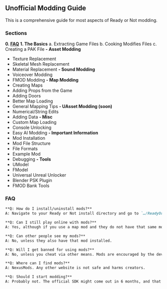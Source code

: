 ## Unofficial Modding Guide

This is a comprehensive guide for most aspects of Ready or Not modding.

### Sections


**0. [FAQ](docs/faq.md)**
**1. The Basics**
  a. Extracting Game Files
  b. Cooking Modifies Files
  c. Creating a PAK File
**- Asset Modding**
  - Texture Replacement
  - Skeletal Mesh Replacement
  - Material Replacement
**- Sound Modding**
  - Voiceover Modding
  - FMOD Modding
**- Map Modding**
  - Creating Maps
  - Adding Props from the Game
  - Adding Doors
  - Better Map Loading
  - General Mapping Tips
**- UAsset Modding (soon)**
  - Numerical/String Edits
  - Adding Data
**- Misc**
  - Custom Map Loading
  - Console Unlocking
  - Easy AI Modding
**- Important Information**
  - Mod Installation
  - Mod File Structure
  - File Formats
  - Example Mod
  - Debugging
**- Tools**
  - UModel
  - FModel
  - Universal Unreal Unlocker
  - Blender PSK Plugin
  - FMOD Bank Tools


### FAQ

```markdown
**Q: How do I install/uninstall mods?**
A: Navigate to your Ready or Not install directory and go to `…/ReadyOrNot/Content/Paks/…` and drag in any .pak mods which you wish to install. If you want to uninstall, simply delete the mods from that directory.

**Q: Can I still play online with mods?**
A: Yes, although if you use a map mod and they do not have that same mod, you will run into issues, whether you are hosting or not. 

**Q: Can other people see my mods?**
A: No, unless they also have that mod installed.

**Q: Will I get banned for using mods?**
A: No, unless you cheat via other means. Mods are encouraged by the developers.

**Q: Where can I find mods?**
A: NexusMods. Any other website is not safe and harms creators. 

**Q: Should I start modding?**
A: Probably not. The official SDK might come out in 6 months, and that’s the best bet for modding. As for the moment, modding is a pain, and unless you really want to, you probably shouldn’t.
```



